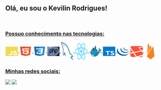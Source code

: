 ## Olá, eu sou o Kevilin Rodrigues!
<div align="center">
  <a href="https://github.com/kevilin">
</div>
<div style="display: inline_block"><br>
  <h3>Possuo conhecimento nas tecnologias: </h3>
  <img align="center" alt="Js" height="30" width="40" src="https://raw.githubusercontent.com/devicons/devicon/master/icons/javascript/javascript-plain.svg">
  <img align="center" alt="HTML" height="30" width="40" src="https://raw.githubusercontent.com/devicons/devicon/master/icons/html5/html5-original.svg">
  <img align="center" alt="CSS" height="30" width="40" src="https://raw.githubusercontent.com/devicons/devicon/master/icons/css3/css3-original.svg">
  <img align="center" alt="PHP" height="60" width="40" src="https://raw.githubusercontent.com/devicons/devicon/master/icons/php/php-original.svg">
  <img align="center" alt="MYSQL" height="60" width="40" src="https://raw.githubusercontent.com/devicons/devicon/master/icons/mysql/mysql-original.svg">
  <img align="center" alt="REACT" height="60" width="40" src="https://raw.githubusercontent.com/devicons/devicon/master/icons/react/react-original.svg">
  <img align="center" alt="DOCKER" height="60" width="40" src="https://raw.githubusercontent.com/devicons/devicon/master/icons/docker/docker-original.svg">
  <img align="center" alt="TYPESCRIPT" height="30" width="40" src="https://raw.githubusercontent.com/devicons/devicon/master/icons/typescript/typescript-original.svg">
    <img align="center" alt="JQUERY" height="30" width="40" src="https://raw.githubusercontent.com/devicons/devicon/master/icons/jquery/jquery-original.svg">
  <img align="center" alt="LARAVEL" height="35" width="40" src="https://raw.githubusercontent.com/devicons/devicon/master/icons/laravel/laravel-plain.svg">
  <img align="center" alt="FIREBASE" height="60" width="40" src="https://raw.githubusercontent.com/devicons/devicon/master/icons/firebase/firebase-plain.svg">

</div>

<div>
  <h3>Minhas redes sociais: </h3>
  <a href="https://instagram.com/kevilin.rodrigues" target="_blank"><img src="https://img.shields.io/badge/-Instagram-%23E4405F?style=for-the-badge&logo=instagram&logoColor=white" target="_blank"></a>
  <a href="https://www.linkedin.com/in/kevilin/" target="_blank"><img src="https://img.shields.io/badge/-LinkedIn-%230077B5?style=for-the-badge&logo=linkedin&logoColor=white" target="_blank"></a> 
  
</div>
